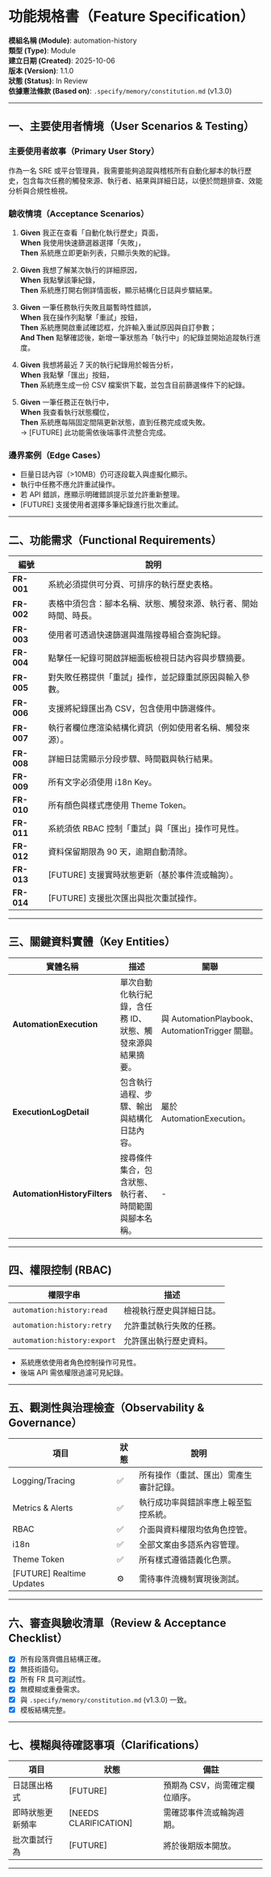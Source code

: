 # 功能規格書（Feature Specification）

**模組名稱 (Module)**: automation-history  
**類型 (Type)**: Module  
**建立日期 (Created)**: 2025-10-06  
**版本 (Version)**: 1.1.0  
**狀態 (Status)**: In Review  
**依據憲法條款 (Based on)**: `.specify/memory/constitution.md` (v1.3.0)

---

## 一、主要使用者情境（User Scenarios & Testing）

### 主要使用者故事（Primary User Story）
作為一名 SRE 或平台管理員，我需要能夠追蹤與稽核所有自動化腳本的執行歷史，包含每次任務的觸發來源、執行者、結果與詳細日誌，以便於問題排查、效能分析與合規性檢視。

### 驗收情境（Acceptance Scenarios）
1. **Given** 我正在查看「自動化執行歷史」頁面，  
   **When** 我使用快速篩選器選擇「失敗」，  
   **Then** 系統應立即更新列表，只顯示失敗的紀錄。

2. **Given** 我想了解某次執行的詳細原因，  
   **When** 我點擊該筆紀錄，  
   **Then** 系統應打開右側詳情面板，顯示結構化日誌與步驟結果。

3. **Given** 一筆任務執行失敗且屬暫時性錯誤，  
   **When** 我在操作列點擊「重試」按鈕，  
   **Then** 系統應開啟重試確認框，允許輸入重試原因與自訂參數；  
   **And Then** 點擊確認後，新增一筆狀態為「執行中」的紀錄並開始追蹤執行進度。

4. **Given** 我想將最近 7 天的執行紀錄用於報告分析，  
   **When** 我點擊「匯出」按鈕，  
   **Then** 系統應生成一份 CSV 檔案供下載，並包含目前篩選條件下的紀錄。

5. **Given** 一筆任務正在執行中，  
   **When** 我查看執行狀態欄位，  
   **Then** 系統應每隔固定間隔更新狀態，直到任務完成或失敗。  
   → [FUTURE] 此功能需依後端事件流整合完成。

### 邊界案例（Edge Cases）
- 巨量日誌內容（>10MB）仍可逐段載入與虛擬化顯示。  
- 執行中任務不應允許重試操作。  
- 若 API 錯誤，應顯示明確錯誤提示並允許重新整理。  
- [FUTURE] 支援使用者選擇多筆紀錄進行批次重試。

---

## 二、功能需求（Functional Requirements）

| 編號 | 說明 |
|------|------|
| **FR-001** | 系統必須提供可分頁、可排序的執行歷史表格。 |
| **FR-002** | 表格中須包含：腳本名稱、狀態、觸發來源、執行者、開始時間、時長。 |
| **FR-003** | 使用者可透過快速篩選與進階搜尋組合查詢紀錄。 |
| **FR-004** | 點擊任一紀錄可開啟詳細面板檢視日誌內容與步驟摘要。 |
| **FR-005** | 對失敗任務提供「重試」操作，並記錄重試原因與輸入參數。 |
| **FR-006** | 支援將紀錄匯出為 CSV，包含使用中篩選條件。 |
| **FR-007** | 執行者欄位應渲染結構化資訊（例如使用者名稱、觸發來源）。 |
| **FR-008** | 詳細日誌需顯示分段步驟、時間戳與執行結果。 |
| **FR-009** | 所有文字必須使用 i18n Key。 |
| **FR-010** | 所有顏色與樣式應使用 Theme Token。 |
| **FR-011** | 系統須依 RBAC 控制「重試」與「匯出」操作可見性。 |
| **FR-012** | 資料保留期限為 90 天，逾期自動清除。 |
| **FR-013** | [FUTURE] 支援實時狀態更新（基於事件流或輪詢）。 |
| **FR-014** | [FUTURE] 支援批次匯出與批次重試操作。 |

---

## 三、關鍵資料實體（Key Entities）

| 實體名稱 | 描述 | 關聯 |
|-----------|------|------|
| **AutomationExecution** | 單次自動化執行紀錄，含任務 ID、狀態、觸發來源與結果摘要。 | 與 AutomationPlaybook、AutomationTrigger 關聯。 |
| **ExecutionLogDetail** | 包含執行過程、步驟、輸出與結構化日誌內容。 | 屬於 AutomationExecution。 |
| **AutomationHistoryFilters** | 搜尋條件集合，包含狀態、執行者、時間範圍與腳本名稱。 | - |

---

## 四、權限控制 (RBAC)

| 權限字串 | 描述 |
|-----------|------|
| `automation:history:read` | 檢視執行歷史與詳細日誌。 |
| `automation:history:retry` | 允許重試執行失敗的任務。 |
| `automation:history:export` | 允許匯出執行歷史資料。 |

- 系統應依使用者角色控制操作可見性。
- 後端 API 需依權限過濾可見紀錄。

---

## 五、觀測性與治理檢查（Observability & Governance）

| 項目 | 狀態 | 說明 |
|------|------|------|
| Logging/Tracing | ✅ | 所有操作（重試、匯出）需產生審計記錄。 |
| Metrics & Alerts | ✅ | 執行成功率與錯誤率應上報至監控系統。 |
| RBAC | ✅ | 介面與資料權限均依角色控管。 |
| i18n | ✅ | 全部文案由多語系內容管理。 |
| Theme Token | ✅ | 所有樣式遵循語義化色票。 |
| [FUTURE] Realtime Updates | ⚙️ | 需待事件流機制實現後測試。 |

---

## 六、審查與驗收清單（Review & Acceptance Checklist）

- [x] 所有段落齊備且結構正確。  
- [x] 無技術語句。  
- [x] 所有 FR 具可測試性。  
- [x] 無模糊或重疊需求。  
- [x] 與 `.specify/memory/constitution.md` (v1.3.0) 一致。  
- [x] 模板結構完整。  

---

## 七、模糊與待確認事項（Clarifications）

| 項目 | 狀態 | 備註 |
|------|------|------|
| 日誌匯出格式 | [FUTURE] | 預期為 CSV，尚需確定欄位順序。 |
| 即時狀態更新頻率 | [NEEDS CLARIFICATION] | 需確認事件流或輪詢週期。 |
| 批次重試行為 | [FUTURE] | 將於後期版本開放。 |

---